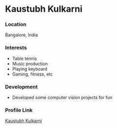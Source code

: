# Kaustubh Kulkarni

### Location

Bangalore, India

### Interests

- Table tennis
- Music production
- Playing keyboard
- Gaming, fitness, etc

### Development

- Developed some computer vision projects for fun

### Profile Link

[Kaustubh Kulkarni](https://github.com/KulkarniKaustubh)
